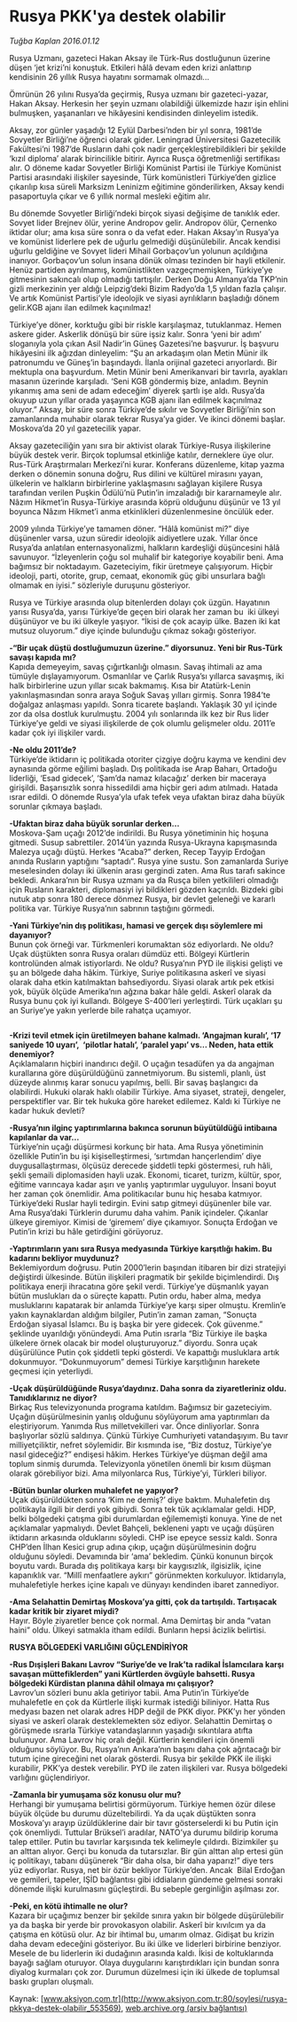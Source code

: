 # Rusya PKK'ya destek olabilir

*Tuğba Kaplan 2016.01.12*

<div class="pNewsDetailMainContent ctx_content" itemprop="articleBody">
 <p>
  Rusya Uzmanı, gazeteci Hakan Aksay ile Türk-Rus dostluğunun üzerine düşen ‘jet krizi’ni konuştuk. Etkileri hâlâ devam eden krizi anlattırıp kendisinin 26 yıllık Rusya hayatını sormamak olmazdı...
 </p>
 <p>
  Ömrünün 26 yılını Rusya’da geçirmiş, Rusya uzmanı bir gazeteci-yazar, Hakan Aksay. Herkesin her şeyin uzmanı olabildiği ülkemizde hazır işin ehlini bulmuşken, yaşananları ve hikâyesini kendisinden dinleyelim istedik.
 </p>
 <p>
  Aksay, zor günler yaşadığı 12 Eylül Darbesi’nden bir yıl sonra, 1981’de Sovyetler Birliği’ne öğrenci olarak gider. Leningrad Üniversitesi Gazetecilik Fakültesi’ni 1987’de Rusların dahi çok nadir gerçekleştirebildikleri bir şekilde ‘kızıl diploma’ alarak birincilikle bitirir. Ayrıca Rusça öğretmenliği sertifikası alır. O döneme kadar Sovyetler Birliği Komünist Partisi ile Türkiye Komünist Partisi arasındaki ilişkiler sayesinde, Türk komünistleri Türkiye’den gizlice çıkarılıp kısa süreli Marksizm Leninizm eğitimine gönderilirken, Aksay kendi pasaportuyla çıkar ve 6 yıllık normal mesleki eğitim alır.
 </p>
 <p>
  Bu dönemde Sovyetler Birliği’ndeki birçok siyasi değişime de tanıklık eder. Sovyet lider Brejnev ölür, yerine Andropov gelir. Andropov ölür, Çernenko iktidar olur; ama kısa süre sonra o da vefat eder. Hakan Aksay’ın Rusya’ya ve komünist liderlere pek de uğurlu gelmediği düşünülebilir. Ancak kendisi  uğurlu geldiğine ve Sovyet lideri Mihail Gorbaçov’un yolunun açıldığına inanıyor. Gorbaçov’un solun insana dönük olması tezinden bir hayli etkilenir. Henüz partiden ayrılmamış, komünistlikten vazgeçmemişken, Türkiye’ye gitmesinin sakıncalı olup olmadığı tartışılır. Derken Doğu Almanya’da TKP’nin gizli merkezinin yer aldığı Leipzig’deki Bizim Radyo’da 1,5 yıldan fazla çalışır. Ve artık Komünist Partisi’yle ideolojik ve siyasi ayrılıkların başladığı dönem gelir.KGB ajanı ilan edilmek kaçınılmaz!
 </p>
 <p>
  Türkiye’ye döner, korktuğu gibi bir riskle karşılaşmaz, tutuklanmaz. Hemen askere gider. Askerlik dönüşü bir süre işsiz kalır. Sonra ‘yeni bir adım’ sloganıyla yola çıkan Asil Nadir’in Güneş Gazetesi’ne başvurur. İş başvuru hikâyesini ilk ağızdan dinleyelim: “Şu an arkadaşım olan Metin Münir ilk patronumdu ve Güneş’in başındaydı. İlanla orijinal gazeteci arıyorlardı. Bir mektupla ona başvurdum. Metin Münir beni Amerikanvari bir tavırla, ayakları masanın üzerinde karşıladı. ‘Seni KGB göndermiş bize, anladım. Beynin yıkanmış ama seni de adam edeceğim’ diyerek şartlı işe aldı. Rusya’da okuyup uzun yıllar orada yaşayınca KGB ajanı ilan edilmek kaçınılmaz oluyor.” Aksay, bir süre sonra Türkiye’de sıkılır ve Sovyetler Birliği’nin son zamanlarında muhabir olarak tekrar Rusya’ya gider. Ve ikinci dönemi başlar. Moskova’da 20 yıl gazetecilik yapar.
 </p>
 <p>
  Aksay gazeteciliğin yanı sıra bir aktivist olarak Türkiye-Rusya ilişkilerine büyük destek verir. Birçok toplumsal etkinliğe katılır, derneklere üye olur. Rus-Türk Araştırmaları Merkezi’ni kurar. Konferans düzenleme, kitap yazma derken o dönemin sonuna doğru, Rus dilini ve kültürel mirasını yayan, ülkelerin ve halkların birbirlerine yaklaşmasını sağlayan kişilere Rusya tarafından verilen Puşkin Ödülü’nü Putin’in imzaladığı bir kararnameyle alır. Nâzım Hikmet’in Rusya-Türkiye arasında köprü olduğunu düşünür ve 13 yıl boyunca Nâzım Hikmet’i anma etkinlikleri düzenlenmesine öncülük eder.
 </p>
 <p>
  2009 yılında Türkiye’ye tamamen döner. “Hâlâ komünist mi?” diye düşünenler varsa, uzun süredir ideolojik aidiyetlere uzak. Yıllar önce Rusya’da anlatılan enternasyonalizmi, halkların kardeşliği düşüncesini hâlâ savunuyor. “İzleyenlerin çoğu sol muhalif bir kategoriye koyabilir beni. Ama bağımsız bir noktadayım. Gazeteciyim, fikir üretmeye çalışıyorum. Hiçbir ideoloji, parti, otorite, grup, cemaat, ekonomik güç gibi unsurlara bağlı olmamak en iyisi.” sözleriyle duruşunu gösteriyor.
 </p>
 <p>
  Rusya ve Türkiye arasında olup bitenlerden dolayı çok üzgün. Hayatının yarısı Rusya’da, yarısı Türkiye’de geçen biri olarak her zaman bu  iki ülkeyi düşünüyor ve bu iki ülkeyle yaşıyor. “İkisi de çok acayip ülke. Bazen iki kat mutsuz oluyorum.” diye içinde bulunduğu çıkmaz sokağı gösteriyor.
 </p>
 <p>
  <strong>
   -“Bir uçak düştü dostluğumuzun üzerine.” diyorsunuz. Yeni bir Rus-Türk savaşı kapıda mı?
  </strong>
  <br/>
  Kapıda demeyeyim, savaş çığırtkanlığı olmasın. Savaş ihtimali az ama tümüyle dışlayamıyorum. Osmanlılar ve Çarlık Rusya’sı yıllarca savaşmış, iki halk birbirlerine uzun yıllar sıcak bakmamış. Kısa bir Atatürk-Lenin yakınlaşmasından sonra araya Soğuk Savaş yılları girmiş. Sonra 1984’te doğalgaz anlaşması yapıldı. Sonra ticarete başlandı. Yaklaşık 30 yıl içinde zor da olsa dostluk kurulmuştu. 2004 yılı sonlarında ilk kez bir Rus lider Türkiye’ye geldi ve siyasi ilişkilerde de çok olumlu gelişmeler oldu. 2011’e kadar çok iyi ilişkiler vardı.
 </p>
 <p>
  <strong>
   -Ne oldu 2011’de?
  </strong>
  <br/>
  Türkiye’de iktidarın iç politikada otoriter çizgiye doğru kayma ve kendini dev aynasında görme eğilimi başladı. Dış politikada ise Arap Baharı, Ortadoğu liderliği, ‘Esad gidecek’, ‘Şam’da namaz kılacağız’ derken bir maceraya girişildi. Başarısızlık sonra hissedildi ama hiçbir geri adım atılmadı. Hatada ısrar edildi. O dönemde Rusya’yla ufak tefek veya ufaktan biraz daha büyük sorunlar çıkmaya başladı.
 </p>
 <p>
  <strong>
   -Ufaktan biraz daha büyük sorunlar derken…
  </strong>
  <br/>
  Moskova-Şam uçağı 2012’de indirildi. Bu Rusya yönetiminin hiç hoşuna gitmedi. Susup sabrettiler. 2014’ün yazında Rusya-Ukrayna kapışmasında Malezya uçağı düştü. Herkes “Acaba?” derken, Recep Tayyip Erdoğan anında Rusların yaptığını “saptadı”. Rusya yine sustu. Son zamanlarda Suriye meselesinden dolayı iki ülkenin arası gergindi zaten. Ama Rus tarafı sakince bekledi. Ankara’nın bir Rusya uzmanı ya da Rusça bilen yetkilileri olmadığı için Rusların karakteri, diplomasiyi iyi bildikleri gözden kaçırıldı. Bizdeki gibi nutuk atıp sonra 180 derece dönmez Rusya, bir devlet geleneği ve kararlı politika var. Türkiye Rusya’nın sabrının taştığını görmedi.
 </p>
 <p>
  <strong>
   -Yani Türkiye’nin dış politikası, hamasi ve gerçek dışı söylemlere mi dayanıyor?
  </strong>
  <br/>
  Bunun çok örneği var. Türkmenleri korumaktan söz ediyorlardı. Ne oldu? Uçak düştükten sonra Rusya oraları dümdüz etti. Bölgeyi Kürtlerin kontrolünden almak istiyorlardı. Ne oldu? Rusya’nın PYD ile ilişkisi gelişti ve şu an bölgede daha hâkim. Türkiye, Suriye politikasına askerî ve siyasi olarak daha etkin katılmaktan bahsediyordu. Siyasi olarak artık pek etkisi yok, büyük ölçüde Amerika’nın ağzına bakar hâle geldi. Askerî olarak da Rusya bunu çok iyi kullandı. Bölgeye S-400’leri yerleştirdi. Türk uçakları şu an Suriye’ye yakın yerlerde bile rahatça uçamıyor.
 </p>
 <p>
  <img alt="" src="http://web.archive.org/web/20160115023957im_/http://medya.aksiyon.com.tr//aksiyon/2016/01/12/574442.jpg "/>
 </p>
 <p>
  <strong>
   -Krizi tevil etmek için üretilmeyen bahane kalmadı. ‘Angajman kuralı’, ‘17 saniyede 10 uyarı’,  ‘pilotlar hatalı’, ‘paralel yapı’ vs… Neden, hata ettik denemiyor?
  </strong>
  <br/>
  Açıklamaların hiçbiri inandırıcı değil. O uçağın tesadüfen ya da angajman kurallarına göre düşürüldüğünü zannetmiyorum. Bu sistemli, planlı, üst düzeyde alınmış karar sonucu yapılmış, belli. Bir savaş başlangıcı da olabilirdi. Hukuki olarak haklı olabilir Türkiye. Ama siyaset, strateji, dengeler, perspektifler var. Bir tek hukuka göre hareket edilemez. Kaldı ki Türkiye ne kadar hukuk devleti?
 </p>
 <p>
  <strong>
   -Rusya’nın ilginç yaptırımlarına bakınca sorunun büyütüldüğü intibaına kapılanlar da var…
  </strong>
  <br/>
  Türkiye’nin uçağı düşürmesi korkunç bir hata. Ama Rusya yönetiminin özellikle Putin’in bu işi kişiselleştirmesi, ‘sırtımdan hançerlendim’ diye duygusallaştırması, ölçüsüz derecede şiddetli tepki göstermesi, ruh hâli, şekli şemaili diplomasiden hayli uzak. Ekonomi, ticaret, turizm, kültür, spor, eğitime varıncaya kadar aşırı ve yanlış yaptırımlar uyguluyor. İnsani boyut her zaman çok önemlidir. Ama politikacılar bunu hiç hesaba katmıyor. Türkiye’deki Ruslar hayli tedirgin. Evini satıp gitmeyi düşünenler bile var. Ama Rusya’daki Türklerin durumu daha vahim. Panik içindeler. Çıkanlar ülkeye giremiyor. Kimisi de ‘giremem’ diye çıkamıyor. Sonuçta Erdoğan ve Putin’in krizi bu hâle getirdiğini görüyoruz.
 </p>
 <p>
  <strong>
   -Yaptırımların yanı sıra Rusya medyasında Türkiye karşıtlığı hakim. Bu kadarını bekliyor muydunuz?
  </strong>
  <br/>
  Beklemiyordum doğrusu. Putin 2000’lerin başından itibaren bir dizi stratejiyi değiştirdi ülkesinde. Bütün ilişkileri pragmatik bir şekilde biçimlendirdi. Dış politikaya enerji ihracatına göre şekil verdi. Türkiye’ye düşmanlık yayan bütün muslukları da o süreçte kapattı. Putin ordu, haber alma, medya musluklarını kapatarak bir anlamda Türkiye’ye karşı siper olmuştu. Kremlin’e yakın kaynaklardan aldığım bilgiler, Putin’in zaman zaman, “Sonuçta Erdoğan siyasal İslamcı. Bu iş başka bir yere gidecek. Çok güvenme.” şeklinde uyarıldığı yönündeydi. Ama Putin ısrarla “Biz Türkiye ile başka ülkelere örnek olacak bir model oluşturuyoruz.” diyordu. Sonra uçak düşürülünce Putin çok şiddetli tepki gösterdi. Ve kapattığı musluklara artık dokunmuyor. “Dokunmuyorum” demesi Türkiye karşıtlığının harekete geçmesi için yeterliydi.
 </p>
 <p>
  <strong>
   -Uçak düşürüldüğünde Rusya’daydınız. Daha sonra da ziyaretleriniz oldu. Tanıdıklarınız ne diyor?
  </strong>
  <br/>
  Birkaç Rus televizyonunda programa katıldım. Bağımsız bir gazeteciyim. Uçağın düşürülmesinin yanlış olduğunu söylüyorum ama yaptırımları da eleştiriyorum. Yanımda Rus milletvekilleri var. Önce dinliyorlar. Sonra başlıyorlar sözlü saldırıya. Çünkü Türkiye Cumhuriyeti vatandaşıyım. Bu tavır milliyetçiliktir, nefret söylemidir. Bir kısmında ise, “Biz dostuz, Türkiye’ye nasıl gideceğiz?” endişesi hâkim. Herkes Türkiye’ye düşman değil ama toplum sinmiş durumda. Televizyonla yönetilen önemli bir kısım düşman olarak görebiliyor bizi. Ama milyonlarca Rus, Türkiye’yi, Türkleri biliyor.
 </p>
 <p>
  <strong>
   -Bütün bunlar olurken muhalefet ne yapıyor?
  </strong>
  <br/>
  Uçak düşürüldükten sonra ‘Kim ne demiş?’ diye baktım. Muhalefetin dış politikayla ilgili bir derdi yok gibiydi. Sonra tek tük açıklamalar geldi. HDP, belki bölgedeki çatışma gibi durumlardan eğilememişti konuya. Yine de net açıklamalar yapmalıydı. Devlet Bahçeli, bekleneni yaptı ve uçağı düşüren iktidarın arkasında olduklarını söyledi. CHP ise epeyce sessiz kaldı. Sonra CHP’den İlhan Kesici grup adına çıkıp, uçağın düşürülmesinin doğru olduğunu söyledi. Devamında bir ‘ama’ bekledim. Çünkü konunun birçok boyutu vardı. Burada dış politikaya karşı bir kaygısızlık, ilgisizlik, içine kapanıklık var. “Millî menfaatlere aykırı” görünmekten korkuluyor. İktidarıyla, muhalefetiyle herkes içine kapalı ve dünyayı kendinden ibaret zannediyor.
 </p>
 <p>
  <strong>
   -Ama Selahattin Demirtaş Moskova’ya gitti, çok da tartışıldı. Tartışacak kadar kritik bir ziyaret miydi?
  </strong>
  <br/>
  Hayır. Böyle ziyaretler bence çok normal. Ama Demirtaş bir anda “vatan haini” oldu. Ülkeyi satmakla itham edildi. Bunların hepsi âcizlik belirtisi.
 </p>
 <p>
  <strong>
   RUSYA BÖLGEDEKİ VARLIĞINI GÜÇLENDİRİYOR
  </strong>
 </p>
 <p>
  <strong>
   -Rus Dışişleri Bakanı Lavrov “Suriye’de ve Irak’ta radikal İslamcılara karşı savaşan müttefiklerden” yani Kürtlerden övgüyle bahsetti. Rusya bölgedeki Kürdistan planına dâhil olmaya mı çalışıyor?
  </strong>
  <br/>
  Lavrov’un sözleri bunu akla getiriyor tabii. Ama Putin’in Türkiye’de muhalefetle en çok da Kürtlerle ilişki kurmak istediği biliniyor. Hatta Rus medyası bazen net olarak adres HDP değil de PKK diyor. PKK’yı her yönden siyasi ve askerî olarak desteklemekten söz ediyor. Selahattin Demirtaş o görüşmede ısrarla Türkiye vatandaşlarının yaşadığı sıkıntılara atıfta bulunuyor. Ama Lavrov hiç oralı değil. Kürtlerin kendileri için önemli olduğunu söylüyor. Bu, Rusya’nın Ankara’nın başını daha çok ağrıtacağı bir tutum içine gireceğini net olarak gösterdi. Rusya bir şekilde PKK ile ilişki kurabilir, PKK’ya destek verebilir. PYD ile zaten ilişkileri var. Rusya bölgedeki varlığını güçlendiriyor.
 </p>
 <p>
  <strong>
   -Zamanla bir yumuşama söz konusu olur mu?
  </strong>
  <br/>
  Herhangi bir yumuşama belirtisi görmüyorum. Türkiye hemen özür dilese büyük ölçüde bu durumu düzeltebilirdi. Ya da uçak düştükten sonra Moskova’yı arayıp üzüldüklerine dair bir tavır gösterselerdi ki bu Putin için çok önemliydi. Tuttular Brüksel’i aradılar, NATO’ya durumu bildirip koruma talep ettiler. Putin bu tavırlar karşısında tek kelimeyle çıldırdı. Bizimkiler şu an alttan alıyor. Gerçi bu konuda da tutarsızlar. Bir gün alttan alıp ertesi gün iç politikayı, tabanı düşünerek “Bir daha olsa, bir daha yaparız!” diye ters yüz ediyorlar. Rusya, net bir özür bekliyor Türkiye’den. Ancak  Bilal Erdoğan ve gemileri, tapeler, IŞİD bağlantısı gibi iddiaların gündeme gelmesi sonraki dönemde ilişki kurulmasını güçleştirdi. Bu sebeple gerginliğin aşılması zor.
 </p>
 <p>
  <strong>
   -Peki, en kötü ihtimalle ne olur?
  </strong>
  <br/>
  Kazara bir uçağımız benzer bir şekilde sınıra yakın bir bölgede düşürülebilir ya da başka bir yerde bir provokasyon olabilir. Askerî bir kıvılcım ya da çatışma en kötüsü olur. Az bir ihtimal bu, umarım olmaz. Gidişat bu krizin daha devam edeceğini gösteriyor. Bu iki ülke ve liderleri birbirine benziyor. Mesele de bu liderlerin iki dudağının arasında kaldı. İkisi de koltuklarında bayağı sağlam oturuyor. Olaya duygularını karıştırdıkları için bundan sonra diyalog kurmaları çok zor. Durumun düzelmesi için iki ülkede de toplumsal baskı grupları oluşmalı.
 </p>
 <p>
 </p>
</div>


Kaynak: [www.aksiyon.com.tr](http://www.aksiyon.com.tr:80/soylesi/rusya-pkkya-destek-olabilir_553569), [web.archive.org (arşiv bağlantısı)](http://web.archive.org/web/20160115023957/http://www.aksiyon.com.tr:80/soylesi/rusya-pkkya-destek-olabilir_553569)
